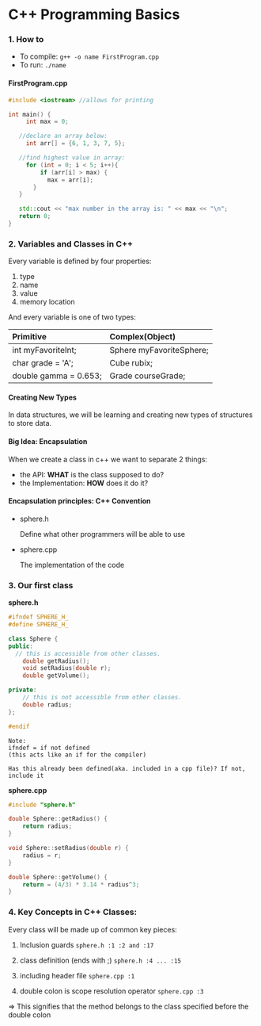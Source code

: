 # C++ Programming Basics

### 1. How to

  * To compile: `g++ -o name FirstProgram.cpp`
  * To run: `./name`

 #### FirstProgram.cpp
 ```cpp
#include <iostream> //allows for printing

 int main() {
 	  int max = 0;

    //declare an array below:
 	  int arr[] = {6, 1, 3, 7, 5};

    //find highest value in array:
 	  for (int = 0; i < 5; i++){
 		  if (arr[i] > max) {
 		  	max = arr[i];
 		}
 	}

 	std::cout << "max number in the array is: " << max << "\n";
 	return 0;
 }
 ```

### 2. Variables and Classes in C++

 Every variable is defined by four properties:
   1. type
   2. name
   3. value
   4. memory location

 And every variable is one of two types:

 |        Primitive   |      Complex(Object)     |
 | :---               |     :---                 |
 | int myFavoriteInt; | Sphere myFavoriteSphere; |
 | char grade = 'A';  |  Cube rubix;             |
 | double gamma = 0.653; |    Grade courseGrade; |

#### **Creating New Types**
 In data structures, we will be learning and creating new types of structures to store data.

#### Big Idea: Encapsulation
When we create a class in c++ we want to separate 2 things:
  * the API: **WHAT** is the class supposed to do?
  * the Implementation: **HOW** does it do it?

#### Encapsulation principles: C++ Convention
  * sphere.h

    Define what other programmers will be able to use
  * sphere.cpp

  	The implementation of the code

### 3. Our first class

**sphere.h**
```cpp
#ifndef SPHERE_H_
#define SPHERE_H_

class Sphere {
public:
  // this is accessible from other classes.
	double getRadius();
	void setRadius(double r);
	double getVolume();

private:
	// this is not accessible from other classes.
	double radius;
};

#endif
```
```
Note: 
ifndef = if not defined 
(this acts like an if for the compiler)

Has this already been defined(aka. included in a cpp file)? If not, include it
```

**sphere.cpp**
```cpp
#include "sphere.h"

double Sphere::getRadius() {
	return radius;
}

void Sphere::setRadius(double r) {
	radius = r;
}

double Sphere::getVolume() {
	return = (4/3) * 3.14 * radius^3;
}
```

### 4. Key Concepts in C++ Classes:
Every class will be made up of common key pieces:

  1. Inclusion guards
  `sphere.h :1 :2 and :17`
  2. class definition (ends with ;)
  `sphere.h :4 ... :15`

  3. including header file
  `sphere.cpp :1`
  4. double colon is scope resolution operator
  `sphere.cpp :3`
  
   ⇒ This signifies that the method belongs to the class specified before the double colon

